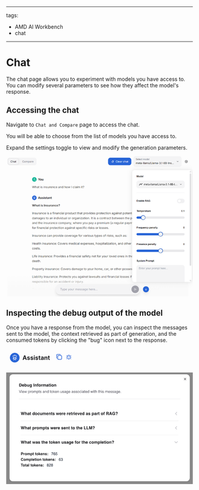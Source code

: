 <!--
Copyright © Advanced Micro Devices, Inc., or its affiliates.

SPDX-License-Identifier: MIT
-->

---
tags:
  - AMD AI Workbench
  - chat
---

# Chat

The chat page allows you to experiment with models you have access to. You can modify several parameters to see how they affect the model's response.

## Accessing the chat

Navigate to `Chat and Compare` page to access the chat.

You will be able to choose from the list of models you have access to.

Expand the settings toggle to view and modify the generation parameters.

![Chat](../../core-img/inference/chat.png)

## Inspecting the debug output of the model

Once you have a response from the model, you can inspect the messages sent to the model, the context retrieved as part of generation, and the consumed tokens by clicking the "bug" icon next to the response.

![Debug icon](../../core-img/inference/debug-icon.png)

![Debug output](../../core-img/inference/debug-output.png)
